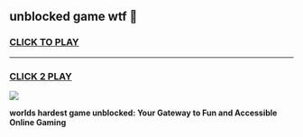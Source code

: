 
## unblocked game wtf 👋
<h3>
<a href="https://premium.freeplayer.one?title=unblocked_game_wtf&ref=13F">CLICK TO PLAY</a></h3>
<hr>

<h3>
<a href="https://premium.freeplayer.one?title=unblocked_game_wtf&ref=13F">CLICK 2 PLAY</a>
  
</h3>

<a href="https://premium.freeplayer.one?title=unblocked_game_wtf&ref=12F/"><img src="https://clearcache.store/games.png"></a>


**worlds hardest game unblocked: Your Gateway to Fun and Accessible Online Gaming**
